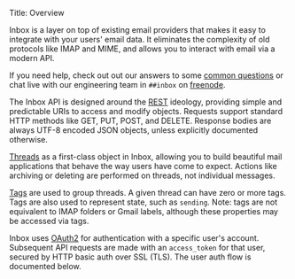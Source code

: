 Title:   Overview

Inbox is a layer on top of existing email providers that makes it easy to integrate with your users' email data. It eliminates the complexity of old protocols like IMAP and MIME, and allows you to interact with email via a modern API. 

If you need help, check out out our answers to some [common questions](#FAQ) or chat live with our engineering team in `##inbox` on [freenode](http://webchat.freenode.net/).

The Inbox API is designed around the [REST](http://en.wikipedia.org/wiki/Representational_State_Transfer) ideology, providing simple and predictable URIs to access and modify objects. Requests support standard HTTP methods like GET, PUT, POST, and DELETE. Response bodies are always UTF-8 encoded JSON objects, unless explicitly documented otherwise.

[Threads](#threads) as a first-class object in Inbox, allowing you to build beautiful mail applications that behave the way users have come to expect. Actions like archiving or deleting are performed on threads, not individual messages.

[Tags](#tags) are used to group threads. A given thread can have zero or more tags. Tags are also used to represent state, such as `sending`. Note: tags are not equivalent to IMAP folders or Gmail labels, although these properties may be accessed via tags.

Inbox uses [OAuth2](http://oauth.net/documentation/getting-started/) for authentication with a specific user's account. Subsequent API requests are made with an `access_token` for that user, secured by HTTP basic auth over SSL (TLS). The user auth flow is documented below.
